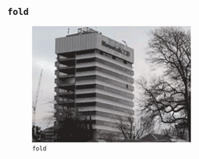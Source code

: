 `fold`
------

<figure style="width:80%;max-width:80%; margin:0 auto">
<img src="categories/img/tower_folded.gif" alt="fold" style="width:80%;max-width:80%"/>
<figcaption><code>fold</code></figcaption>
</figure>
